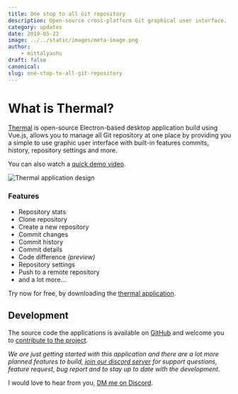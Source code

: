 ```yaml
---
title: One stop to all Git repository
description: Open-source cross-platform Git graphical user interface.
category: updates
date: 2019-05-22
image: ../../static/images/meta-image.png
author:
	- mittalyashu
draft: false
canonical:
slug: one-stop-to-all-git-repository
---
```


# What is Thermal?

[Thermal](/) is open-source Electron-based desktop application build using Vue.js, allows you to manage all Git repository at one place by providing you a simple to use graphic user interface with built-in features commits, history, repository settings and more.

You can also watch a [quick demo video](https://www.youtube.com/watch?v=HNESzM7QBCM).

![Thermal application design](../../static/images/app-screenshot-2x.png)

### Features

* Repository stats
* Clone repository
* Create a new repository
* Commit changes
* Commit history
* Commit details
* Code difference _(preview)_
* Repository settings
* Push to a remote repository
* and a lot more...

Try now for free, by downloading the [thermal application](https://thermal.codecarrot.net/download/).

## Development

The source code the applications is available on [GitHub](http://github.com/gitthermal/thermal) and welcome you to [contribute to the project](https://thermal.codecarrot.net/docs/how-to-contribute).

_We are just getting started with this application and there are a lot more planned features to build, [join our discord server](https://discord.gg/s2PYYJV) for support questions, feature request, bug report and to stay up to date with the development._

I would love to hear from you, [DM me on Discord](https://discord.gg/s2PYYJV).
